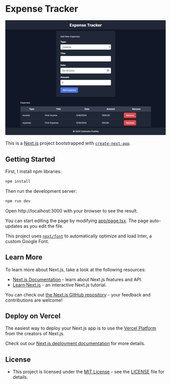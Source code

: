 # Expense Tracker

![Screenshot 2024-05-19 183228.png](./public/Screenshot%202024-05-19%20183228.png)

This is a [Next.js](https://nextjs.org/) project bootstrapped with [`create-next-app`](https://github.com/vercel/next.js/tree/canary/packages/create-next-app).

## Getting Started

First, I install npm libraries:

```bash
npm install
```

Then run the development server:

```bash
npm run dev
```

Open http://localhost:3000 with your browser to see the result.

You can start editing the page by modifying [app/page.tsx](https://nextjs.org/docs/basic-features/font-optimization). The page auto-updates as you edit the file.

This project uses [`next/font`](https://nextjs.org/docs/basic-features/font-optimization) to automatically optimize and load Inter, a custom Google Font.

## Learn More
To learn more about Next.js, take a look at the following resources:

- [Next.js Documentation](https://nextjs.org/docs) - learn about Next.js features and API.
- [Learn Next.js](https://nextjs.org/learn) - an interactive Next.js tutorial.

You can check out [the Next.js GitHub repository](https://github.com/vercel/next.js/) - your feedback and contributions are welcome!

## Deploy on Vercel
The easiest way to deploy your Next.js app is to use the [Vercel Platform](https://vercel.com/new?filter=next.js) from the creators of Next.js.

Check out our [Next.js deployment documentation](https://nextjs.org/docs/deployment) for more details.

## License

- This project is licensed under the [MIT License](https://opensource.org/licenses/MIT) - see the [LICENSE](https://github.com/AiDarkEzio/Simple-Expense-Tracker/LICENSE) file for details. 